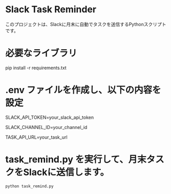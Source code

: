 # Slack Task Reminder

このプロジェクトは、Slackに月末に自動でタスクを送信するPythonスクリプトです。

# 必要なライブラリ
pip install -r requirements.txt

# .env ファイルを作成し、以下の内容を設定
SLACK_API_TOKEN=your_slack_api_token


SLACK_CHANNEL_ID=your_channel_id


TASK_API_URL=your_task_url

# task_remind.py を実行して、月末タスクをSlackに送信します。

```bash
python task_remind.py
